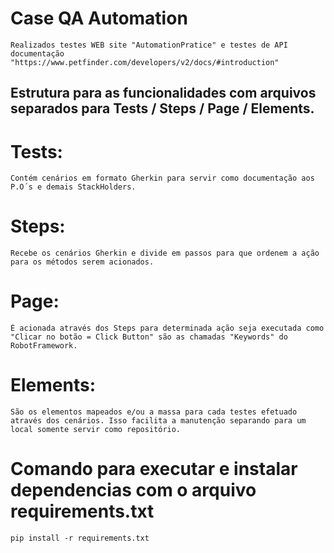 # Case QA Automation
    Realizados testes WEB site "AutomationPratice" e testes de API documentação "https://www.petfinder.com/developers/v2/docs/#introduction"


## Estrutura para as funcionalidades com arquivos separados para Tests / Steps / Page / Elements. ##

# Tests:
    Contém cenários em formato Gherkin para servir como documentação aos P.O´s e demais StackHolders.
# Steps: 
    Recebe os cenários Gherkin e divide em passos para que ordenem a ação para os métodos serem acionados.
# Page: 
    É acionada através dos Steps para determinada ação seja executada como "Clicar no botão = Click Button" são as chamadas "Keywords" do RobotFramework.
# Elements:
    São os elementos mapeados e/ou a massa para cada testes efetuado através dos cenários. Isso facilita a manutenção separando para um local somente servir como repositório.

# Comando para executar e instalar dependencias com o arquivo requirements.txt
    pip install -r requirements.txt

